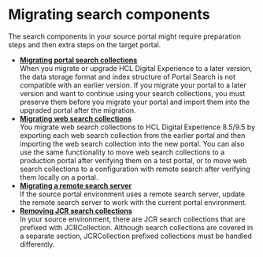 # Migrating search components

The search components in your source portal might require preparation steps and then extra steps on the target portal.

-   **[Migrating portal search collections](srtmigratcoll.md)**  
When you migrate or upgrade HCL Digital Experience to a later version, the data storage format and index structure of Portal Search is not compatible with an earlier version. If you migrate your portal to a later version and want to continue using your search collections, you must preserve them before you migrate your portal and import them into the upgraded portal after the migration.
-   **[Migrating web search collections](migrating_websearch_collections/index.md)**  
You migrate web search collections to HCL Digital Experience 8.5/9.5 by exporting each web search collection from the earlier portal and then importing the web search collection into the new portal. You can also use the same functionality to move web search collections to a production portal after verifying them on a test portal, or to move web search collections to a configuration with remote search after verifying them locally on a portal.
-   **[Migrating a remote search server](mig_t_remote_srch_server.md)**  
If the source portal environment uses a remote search server, update the remote search server to work with the current portal environment.
-   **[Removing JCR search collections](mig_remove_jcr_collection.md)**  
In your source environment, there are JCR search collections that are prefixed with JCRCollection. Although search collections are covered in a separate section, JCRCollection prefixed collections must be handled differently.



